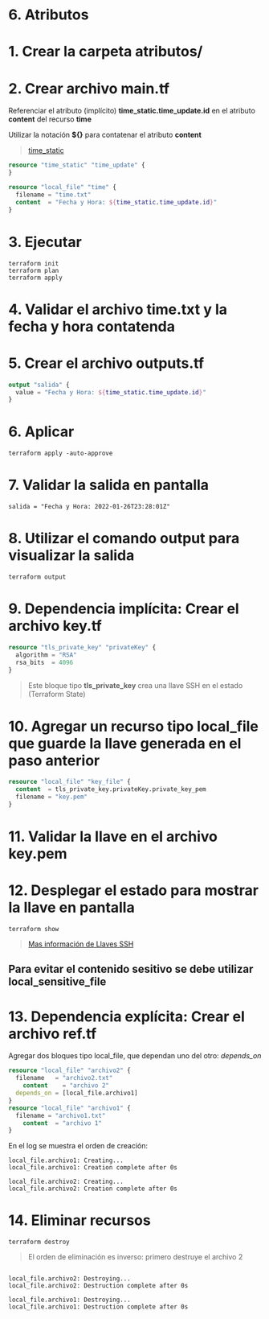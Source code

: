 # 6. Atributos <!-- omit in toc -->

# 1. Crear la carpeta atributos/

# 2. Crear archivo main.tf

Referenciar el atributo (implícito) **time_static.time_update.id** en el atributo **content** del recurso **time**

Utilizar la notación **${}** para contatenar el atributo **content**

>[time_static](https://registry.terraform.io/providers/hashicorp/time/latest/docs/resources/static)

```tf
resource "time_static" "time_update" {
}

resource "local_file" "time" {
  filename = "time.txt"
  content  = "Fecha y Hora: ${time_static.time_update.id}"
}
```

# 3. Ejecutar
```vim
terraform init
terraform plan
terraform apply
```

# 4. Validar el archivo time.txt y la fecha y hora contatenda

# 5. Crear el archivo outputs.tf
```tf
output "salida" {
  value = "Fecha y Hora: ${time_static.time_update.id}"
}
```
# 6. Aplicar
```vim
terraform apply -auto-approve
```

# 7. Validar la salida en pantalla
```vim
salida = "Fecha y Hora: 2022-01-26T23:28:01Z"
```

# 8. Utilizar el comando **output** para visualizar la salida
```vim
terraform output
```

# 9. Dependencia implícita: Crear el archivo key.tf

```tf
resource "tls_private_key" "privateKey" {
  algorithm = "RSA"
  rsa_bits  = 4096
}
```

> Este bloque tipo **tls_private_key** crea una llave SSH en el estado (Terraform State)



# 10. Agregar un recurso tipo local_file que guarde la llave generada en el paso anterior
```tf
resource "local_file" "key_file" {
  content  = tls_private_key.privateKey.private_key_pem
  filename = "key.pem"
}
```

# 11. Validar la llave en el archivo key.pem

# 12. Desplegar el estado para mostrar la llave en pantalla

```vim
terraform show
```
> [Mas información de Llaves SSH](https://registry.terraform.io/providers/hashicorp/tls/latest/docs/resources/private_key)

## Para evitar el contenido sesitivo se debe utilizar local_sensitive_file

# 13. Dependencia explícita: Crear el archivo ref.tf

Agregar dos bloques tipo local_file, que dependan uno del otro: *depends_on*

```tf
resource "local_file" "archivo2" {
  filename   = "archivo2.txt"
	content    = "archivo 2"
  depends_on = [local_file.archivo1]
}
resource "local_file" "archivo1" {
  filename = "archivo1.txt"
	content  = "archivo 1"
}
```

En el log se muestra el orden de creación:

```vim
local_file.archivo1: Creating...
local_file.archivo1: Creation complete after 0s

local_file.archivo2: Creating...
local_file.archivo2: Creation complete after 0s
```

# 14. Eliminar recursos

```vim
terraform destroy
```

> El orden de eliminación es inverso: primero destruye el archivo 2

```vim

local_file.archivo2: Destroying...
local_file.archivo2: Destruction complete after 0s

local_file.archivo1: Destroying...
local_file.archivo1: Destruction complete after 0s
```
